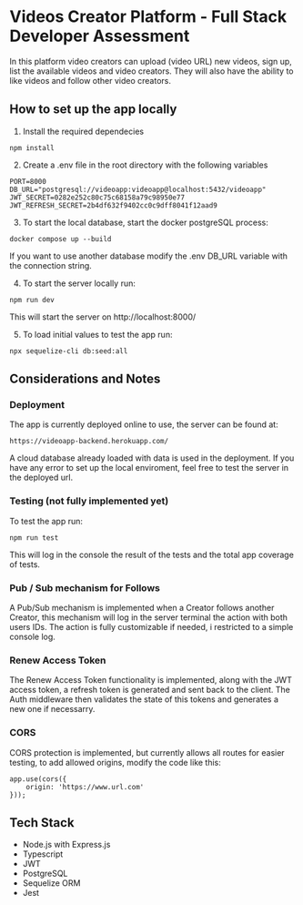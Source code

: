 # Videos Creator Platform - Full Stack Developer Assessment

In this platform video creators can upload (video URL) new videos, sign up, list the available videos and video creators. They will also have the ability to like videos and follow other video creators.

## How to set up the app locally

1.  Install the required dependecies

```
npm install
```

2.  Create a .env file in the root directory with the following variables

```
PORT=8000
DB_URL="postgresql://videoapp:videoapp@localhost:5432/videoapp"
JWT_SECRET=0282e252c80c75c68158a79c98950e77
JWT_REFRESH_SECRET=2b4df632f9402cc0c9dff8041f12aad9
```

3. To start the local database, start the docker postgreSQL process:

```
docker compose up --build
```

If you want to use another database modify the .env DB_URL variable with the connection string.

4. To start the server locally run:

```
npm run dev
```

This will start the server on http://localhost:8000/

5. To load initial values to test the app run:

```
npx sequelize-cli db:seed:all
```

## Considerations and Notes

### Deployment

The app is currently deployed online to use, the server can be found at:

```
https://videoapp-backend.herokuapp.com/
```

A cloud database already loaded with data is used in the deployment.
If you have any error to set up the local enviroment, feel free to test the server in the deployed url.

### Testing (not fully implemented yet)

To test the app run:

```
npm run test
```

This will log in the console the result of the tests and the total app coverage of tests.

### Pub / Sub mechanism for Follows

A Pub/Sub mechanism is implemented when a Creator follows another Creator, this mechanism will log in the server terminal the action with both users IDs.
The action is fully customizable if needed, i restricted to a simple console log.

### Renew Access Token

The Renew Access Token functionality is implemented, along with the JWT access token, a refresh token is generated and sent back to the client.
The Auth middleware then validates the state of this tokens and generates a new one if necessarry.

### CORS

CORS protection is implemented, but currently allows all routes for easier testing, to add allowed origins, modify the code like this:

```
app.use(cors({
    origin: 'https://www.url.com'
}));
```

## Tech Stack

- Node.js with Express.js
- Typescript
- JWT
- PostgreSQL
- Sequelize ORM
- Jest
